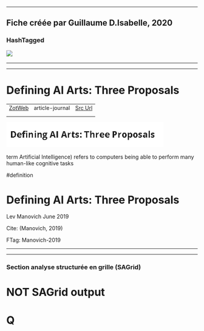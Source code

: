 
----
Fiche créée par Guillaume D.Isabelle, 2020 
---- 

### HashTagged 



![](34ff206f-65c7-491e-9e9f-1e82c06f6d05)



----

----



# Defining AI Arts: Three Proposals
|       |       |       |
|  ---  |  ---  |  ---  |
|   [ZotWeb](http://zotero.org/users/180474/items/4GH6XRE7)    | article-journal      | [Src Url](undefined)      |
|       |       |       |
|       |       |       |



![](12fahwPj6ojzsUCzp8aK.png)



term Artificial Intelligence) refers to computers being able to perform many human-like cognitive tasks

  

#definition



Defining AI Arts: Three Proposals
=================================



Lev Manovich June 2019

  

Cite: (Manovich, 2019)

FTag: Manovich-2019






----

----



### Section analyse structurée en grille (SAGrid)


# NOT SAGrid output

# Q

